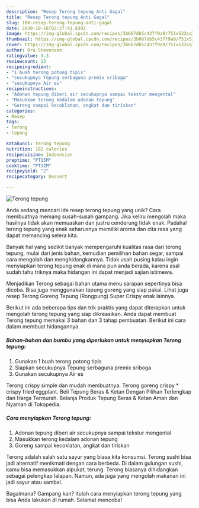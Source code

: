 ```yaml
---
description: "Resep Terong tepung Anti Gagal"
title: "Resep Terong tepung Anti Gagal"
slug: 180-resep-terong-tepung-anti-gagal
date: 2020-10-16T02:27:41.639Z
image: https://img-global.cpcdn.com/recipes/3b667db5c437f9a9/751x532cq70/terong-tepung-foto-resep-utama.jpg
thumbnail: https://img-global.cpcdn.com/recipes/3b667db5c437f9a9/751x532cq70/terong-tepung-foto-resep-utama.jpg
cover: https://img-global.cpcdn.com/recipes/3b667db5c437f9a9/751x532cq70/terong-tepung-foto-resep-utama.jpg
author: Ora Stevenson
ratingvalue: 3.3
reviewcount: 13
recipeingredient:
- "1 buah terong potong tipis"
- "secukupnya Tepung serbaguna premix sriboga"
- "secukupnya Air es"
recipeinstructions:
- "Adonan tepung diberi air secukupnya sampai tekstur mengental"
- "Masukkan terong kedalam adonan tepung"
- "Goreng sampai kecoklatan, angkat dan tiriskan"
categories:
- Resep
tags:
- terong
- tepung

katakunci: terong tepung 
nutrition: 182 calories
recipecuisine: Indonesian
preptime: "PT15M"
cooktime: "PT32M"
recipeyield: "2"
recipecategory: Dessert

---
```



![Terong tepung](https://img-global.cpcdn.com/recipes/3b667db5c437f9a9/751x532cq70/terong-tepung-foto-resep-utama.jpg)

Anda sedang mencari ide resep terong tepung yang unik? Cara membuatnya memang susah-susah gampang. Jika keliru mengolah maka hasilnya tidak akan memuaskan dan justru cenderung tidak enak. Padahal terong tepung yang enak seharusnya memiliki aroma dan cita rasa yang dapat memancing selera kita.

Banyak hal yang sedikit banyak mempengaruhi kualitas rasa dari terong tepung, mulai dari jenis bahan, kemudian pemilihan bahan segar, sampai cara mengolah dan menghidangkannya. Tidak usah pusing kalau ingin menyiapkan terong tepung enak di mana pun anda berada, karena asal sudah tahu triknya maka hidangan ini dapat menjadi sajian istimewa.

Menjadikan Terong sebagai bahan utama menu sarapan sepertinya bisa dicoba. Bisa juga menggunakan tepung goreng yang siap pakai. Lihat juga resep Terong Goreng Tepung (Rongpung) Super Crispy enak lainnya.


Berikut ini ada beberapa tips dan trik praktis yang dapat diterapkan untuk mengolah terong tepung yang siap dikreasikan. Anda dapat membuat Terong tepung memakai 3 bahan dan 3 tahap pembuatan. Berikut ini cara dalam membuat hidangannya.

<!--inarticleads1-->

##### Bahan-bahan dan bumbu yang diperlukan untuk menyiapkan Terong tepung:

1. Gunakan 1 buah terong potong tipis
1. Siapkan secukupnya Tepung serbaguna premix sriboga
1. Gunakan secukupnya Air es


Terong crispy simple dan mudah membuatnya. Terong goreng crispy * crispy fried eggplant. Beli Tepung Beras &amp; Ketan Dengan Pilihan Terlengkap dan Harga Termurah. Belanja Produk Tepung Beras &amp; Ketan Aman dan Nyaman di Tokopedia. 

<!--inarticleads2-->

##### Cara menyiapkan Terong tepung:

1. Adonan tepung diberi air secukupnya sampai tekstur mengental
1. Masukkan terong kedalam adonan tepung
1. Goreng sampai kecoklatan, angkat dan tiriskan


Terong adalah salah satu sayur yang biasa kita konsumsi. Terong sushi bisa jadi alternatif menikmati dengan cara berbeda. Di dalam gulungan sushi, kamu bisa memasukkan alpukat, terung. Terong biasanya dihidangkan sebagai pelengkap lalapan. Namun, ada juga yang mengolah makanan ini jadi sayur atau sambal. 

Bagaimana? Gampang kan? Itulah cara menyiapkan terong tepung yang bisa Anda lakukan di rumah. Selamat mencoba!
